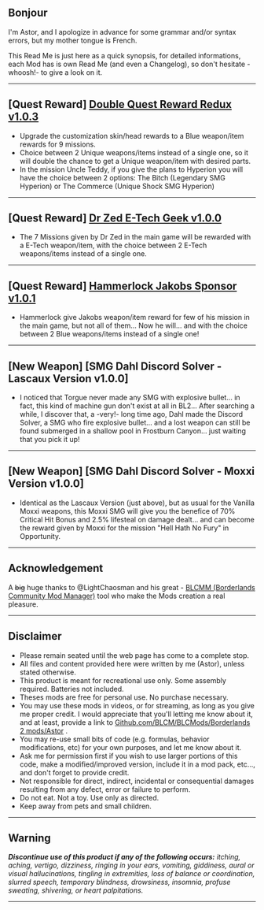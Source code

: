 
## Bonjour

I'm Astor, and I apologize in advance for some grammar and/or syntax errors, but my mother tongue is French.

This Read Me is just here as a quick synopsis, for detailed informations, each Mod has is own Read Me (and even a Changelog), so don't hesitate -whoosh!- to give a look on it.

 * * * * *
 
## [Quest Reward] [Double Quest Reward Redux v1.0.3](https://github.com/BLCM/BLCMods/tree/master/Borderlands%202%20mods/Astor/Double%20Quest%20Reward%20Redux)

 - Upgrade the customization skin/head rewards to a Blue weapon/item rewards for 9 missions.
 - Choice between 2 Unique weapons/items instead of a single one, so it will double the chance to get a Unique weapon/item with desired parts.
 - In the mission Uncle Teddy, if you give the plans to Hyperion you will have the choice between 2 options: The Bitch (Legendary SMG Hyperion) or The Commerce (Unique Shock SMG Hyperion)
 
 * * * * *
 
## [Quest Reward] [Dr Zed E-Tech Geek v1.0.0](https://github.com/BLCM/BLCMods/tree/master/Borderlands%202%20mods/Astor/Dr%20Zed%20E-Tech%20Geek)

- The 7 Missions given by Dr Zed in the main game will be rewarded with a E-Tech weapon/item, with the choice between 2 E-Tech weapons/items instead of a single one.
 
 * * * * * 

## [Quest Reward] [Hammerlock Jakobs Sponsor v1.0.1](https://github.com/BLCM/BLCMods/tree/master/Borderlands%202%20mods/Astor/Hammerlock%20Jakobs%20Sponsor) 

- Hammerlock give Jakobs weapon/item reward for few of his mission in the main game, but not all of them... Now he will... and with the choice between 2 Blue weapons/items instead of a single one!
 
 * * * * *
 
 ## [New Weapon] [SMG Dahl Discord Solver - Lascaux Version v1.0.0]

 - I noticed that Torgue never made any SMG with explosive bullet... in fact, this kind of machine gun don't exist at all in BL2... After searching a while, I discover that, a -very!- long time ago, Dahl made the Discord Solver, a SMG who fire explosive bullet... and a lost weapon can still be found submerged in a shallow pool in Frostburn Canyon... just waiting that you pick it up!

* * * * *

 ## [New Weapon] [SMG Dahl Discord Solver - Moxxi Version v1.0.0]

 - Identical as the Lascaux Version (just above), but as usual for the Vanilla Moxxi weapons, this Moxxi SMG will give you the benefice of 70% Critical Hit Bonus and 2.5% lifesteal on damage dealt... and can become the reward given by Moxxi for the mission "Hell Hath No Fury" in Opportunity.

* * * * *
 
## Acknowledgement

A ~~big~~ huge thanks to @LightChaosman and his great - [BLCMM (Borderlands Community Mod Manager)](https://github.com/BLCM/BLCMods/wiki/Borderlands-Community-Mod-Manager) tool who make the Mods creation a real pleasure. 

 * * * * *
 
## Disclaimer

- Please remain seated until the web page has come to a complete stop. 
- All files and content provided here were written by me (Astor), unless stated otherwise.
- This product is meant for recreational use only. Some assembly required. Batteries not included.
- Theses mods are free for personal use. No purchase necessary.
- You may use these mods in videos, or for streaming, as long as you give me proper credit. I would appreciate that you'll letting me know about it, and at least, provide a link to [Github.com/BLCM/BLCMods/Borderlands 2 mods/Astor](https://github.com/BLCM/BLCMods/tree/master/Borderlands%202%20mods/Astor) .
- You may re-use small bits of code (e.g. formulas, behavior modifications, etc) for your own purposes, and let me know about it. 
- Ask me for permission first if you wish to use larger portions of this code, make a modified/improved version, include it in a mod pack, etc..., and don't forget to provide credit.
- Not responsible for direct, indirect, incidental or consequential damages resulting from any defect, error or failure to perform.
- Do not eat. Not a toy. Use only as directed.
- Keep away from pets and small children.

 * * * * *
 
## Warning 
 
_**Discontinue use of this product if any of the following occurs:** itching, aching, vertigo, dizziness, ringing in your ears, vomiting, giddiness, aural or visual hallucinations, tingling in extremities, loss of balance or coordination, slurred speech, temporary blindness, drowsiness, insomnia, profuse sweating, shivering, or heart palpitations._

 * * * * *

